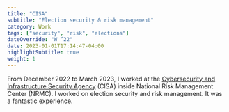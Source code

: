 ```yaml
---
title: "CISA"
subtitle: "Election security & risk management"
category: Work
tags: ["security", "risk", "elections"]
dateOverride: "W ’22"
date: 2023-01-01T17:14:47-04:00
highlightSubtitle: true
weight: 1
---
```


From December 2022 to March 2023, I worked at the [Cybersecurity and Infrastructure Security Agency](https://cisa.gov) (CISA) inside National Risk Management Center (NRMC). I worked on election security and risk management. It was a fantastic experience.